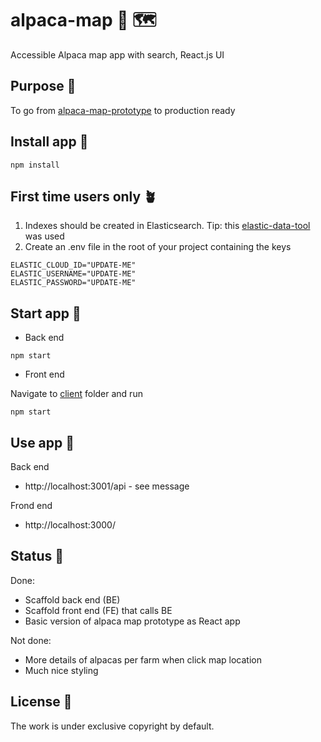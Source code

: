 # alpaca-map 🦙 🗺

Accessible Alpaca map app with search, React.js UI

## Purpose 💖

To go from [alpaca-map-prototype](https://github.com/purplebugs/alpaca-map-prototype) to production ready

## Install app 🐣

```
npm install
```

## First time users only 🪴

1. Indexes should be created in Elasticsearch. Tip: this [elastic-data-tool](https://github.com/purplebugs/elastic-data-tool)
   was used
2. Create an .env file in the root of your project containing the keys

```
ELASTIC_CLOUD_ID="UPDATE-ME"
ELASTIC_USERNAME="UPDATE-ME"
ELASTIC_PASSWORD="UPDATE-ME"
```

## Start app 🚀

- Back end

```
npm start
```

- Front end

Navigate to [client](./client) folder and run

```
npm start
```

## Use app 🎷

Back end

- http://localhost:3001/api - see message

Frond end

- http://localhost:3000/

## Status 🚜

Done:

- Scaffold back end (BE)
- Scaffold front end (FE) that calls BE
- Basic version of alpaca map prototype as React app

Not done:

- More details of alpacas per farm when click map location
- Much nice styling

## License 📝

The work is under exclusive copyright by default.
